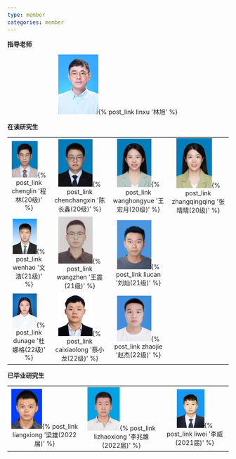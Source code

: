 ```yaml
---
type: member
categories: member
---
```


**指导老师**
<div align=center>
<img src="/images/IMG_4419.JPG" width = 18%>{% post_link linxu '林旭' %}   
</div>



**在读研究生**
<table frame=void>
<tr>
    <td><center><img src="/images/chenglin.jpg" width = 70%>{% post_link chenglin '程林(20级)' %}</center></td>
    <td><center><img src="/images/chenchangxin.jpg" width = 65%>{% post_link chenchangxin '陈长鑫(20级)' %}</center></td>
    <td><center><img src="/images/wanghongyue.jpg" width = 65%>{% post_link wanghongyue '王宏月(20级)' %}</center></td>
    <td><center><img src="/images/zhangqingqing.jpg" width = 65%>{% post_link zhangqingqing '张晴晴(20级)' %}</center></td>
<tr>
    <td><center><img src="/images/wenhao.png" width = 65%>{% post_link wenhao '文浩(21级)' %}</center></td>
    <td><center><img src="/images/wangzhen.png" width = 65%>{% post_link wangzhen '王震(21级)' %}</center></td>
    <td><center><img src="/images/liucan.png" width = 65%>{% post_link liucan '刘灿(21级)' %}</center></td>
    <td> </td>
<tr>
    <td><center><img src="/images/dunage.png" width = 65%>{% post_link dunage '杜娜格(22级)' %}</center></td>
    <td><center><img src="/images/caixiaolong.png" width = 65%>{% post_link caixiaolong '蔡小龙(22级)' %}</center></td>
    <td><center><img src="/images/zhaojie.png" width = 65%>{% post_link zhaojie '赵杰(22级)' %}</center></td>
    <td> </td>
</tr>
</table>



**已毕业研究生**
<table frame=void>
<tr>
    <td><center><img src="/images/liangxiong.png" width = 45%>{% post_link liangxiong '梁雄(2022届)' %}</center></td>
    <td><center><img src="/images/lizhaoxiong.png" width = 45%>{% post_link lizhaoxiong '李兆雄(2022届)' %}</center></td>
    <td><center><img src="/images/liwei.png" width = 45%>{% post_link liwei '李威(2021届)' %}</center></td>
</tr>
</table>

